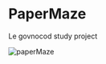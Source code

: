 # PaperMaze
Le govnocod study project

![paperMaze](https://github.com/papersaccul/paperMaze/assets/59151352/61eb7fda-15be-4d25-afda-dcaf57ff326f)
